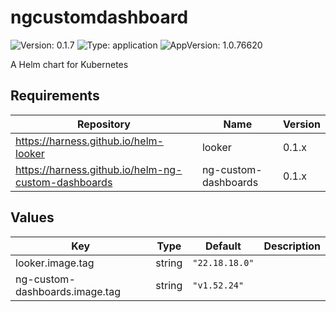 # ngcustomdashboard

![Version: 0.1.7](https://img.shields.io/badge/Version-0.1.7-informational?style=flat-square) ![Type: application](https://img.shields.io/badge/Type-application-informational?style=flat-square) ![AppVersion: 1.0.76620](https://img.shields.io/badge/AppVersion-1.0.76620-informational?style=flat-square)

A Helm chart for Kubernetes

## Requirements

| Repository | Name | Version |
|------------|------|---------|
| https://harness.github.io/helm-looker | looker | 0.1.x |
| https://harness.github.io/helm-ng-custom-dashboards | ng-custom-dashboards | 0.1.x |

## Values

| Key | Type | Default | Description |
|-----|------|---------|-------------|
| looker.image.tag | string | `"22.18.18.0"` |  |
| ng-custom-dashboards.image.tag | string | `"v1.52.24"` |  |

